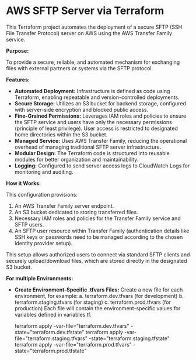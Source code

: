 # AWS SFTP Server via Terraform

This Terraform project automates the deployment of a secure SFTP (SSH File Transfer Protocol) server on AWS using the AWS Transfer Family service.

**Purpose:**

To provide a secure, reliable, and automated mechanism for exchanging files with external partners or systems via the SFTP protocol.

**Features:**

*   **Automated Deployment:** Infrastructure is defined as code using Terraform, enabling repeatable and version-controlled deployments.
*   **Secure Storage:** Utilizes an S3 bucket for backend storage, configured with server-side encryption and blocked public access.
*   **Fine-Grained Permissions:** Leverages IAM roles and policies to ensure the SFTP service and users have only the necessary permissions (principle of least privilege). User access is restricted to designated home directories within the S3 bucket.
*   **Managed Service:** Uses AWS Transfer Family, reducing the operational overhead of managing traditional SFTP server infrastructure.
*   **Modular Design:** The Terraform code is structured into reusable modules for better organization and maintainability.
*   **Logging:** Configured to send server access logs to CloudWatch Logs for monitoring and auditing.

**How it Works:**

This configuration provisions:

1.  An AWS Transfer Family server endpoint.
2.  An S3 bucket dedicated to storing transferred files.
3.  Necessary IAM roles and policies for the Transfer Family service and SFTP users.
4.  An SFTP user resource within Transfer Family (authentication details like SSH keys or passwords need to be managed according to the chosen identity provider setup).

This setup allows authorized users to connect via standard SFTP clients and securely upload/download files, which are stored directly in the designated S3 bucket.

**For multiple Environments:**
*   **Create Environment-Specific .tfvars Files:**
    Create a new file for each environment, for example:
    a. terraform.dev.tfvars (for development)
    b. terraform.staging.tfvars (for staging)
    c. terraform.prod.tfvars (for production)
    Each file will contain the environment-specific values for variables defined in variables.tf.
    
    terraform apply -var-file="terraform.dev.tfvars" -state="terraform.dev.tfstate"
    terraform apply -var-file="terraform.staging.tfvars" -state="terraform.staging.tfstate"
    terraform apply -var-file="terraform.prod.tfvars" -state="terraform.prod.tfstate"
